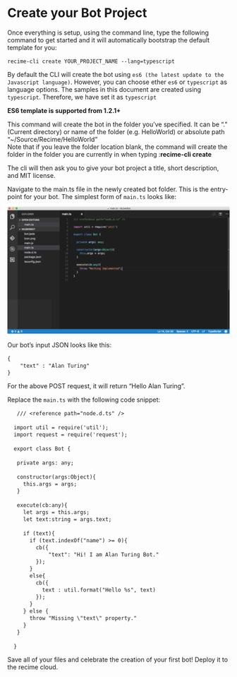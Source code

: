 # Create your Bot Project

Once everything is setup, using the command line, type the following command to get started and it will automatically bootstrap the default template for you:

```
recime-cli create YOUR_PROJECT_NAME --lang=typescript
```

By default the CLI will create the bot using `es6 (the latest update to the Javascript language)`. However, you can choose ether `es6` or `typescript` as language options. The samples in this document are created using `typescript`. Therefore, we have set it as `typescript`

__ES6 template is supported from 1.2.1+__   

This command will create the bot in the folder you’ve specified.  It can be “.” \(Current directory\) or name of the folder \(e.g. HelloWorld\) or absolute path “~/Source/Recime/HelloWorld”  
Note that if you leave the folder location blank, the command will create the folder in the folder you are currently in when typing :**recime-cli create** 

The cli will then ask you to give your bot project a title, short description, and MIT license.

Navigate to the main.ts file in the newly created bot folder. This is the entry-point for your bot. The simplest form of `main.ts` looks like:

![](build-1a.png)

Our bot’s input JSON looks like this:

```
{
    "text" : "Alan Turing"
}
```

For the above POST request, it will return “Hello Alan Turing”.

Replace the `main.ts` with the following code snippet:

```
   /// <reference path="node.d.ts" />

  import util = require('util');
  import request = require('request');

  export class Bot {

   private args: any;

   constructor(args:Object){
     this.args = args;
   }

   execute(cb:any){
     let args = this.args;
     let text:string = args.text;

     if (text){
       if (text.indexOf("name") >= 0){
         cb({
             "text": "Hi! I am Alan Turing Bot."
         });
       }
       else{
         cb({
           text : util.format("Hello %s", text)
         });
       }
     } else {
       throw "Missing \"text\" property."
     }
   }

  }
```

Save all of your files and celebrate the creation of your first bot! Deploy it to the recime cloud.
